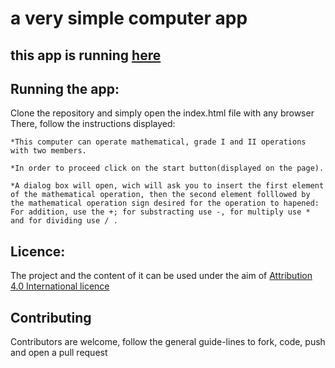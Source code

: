 # a very simple computer app
## this app is running [here](https://basic-computer.herokuapp.com)

## Running the app:
Clone the repository and simply open the index.html file with any browser
There, follow the instructions displayed:

    *This computer can operate mathematical, grade I and II operations with two members.

    *In order to proceed click on the start button(displayed on the page).

    *A dialog box will open, wich will ask you to insert the first element of the mathematical operation, then the second element folllowed by the mathematical operation sign desired for the operation to hapened: For addition, use the +; for substracting use -, for multiply use * and for dividing use / .

## Licence:
The project and the content of it can be used under the aim of [Attribution 4.0 International licence](https://creativecommons.org/licenses/by/4.0/)

## Contributing
Contributors are welcome, follow the general guide-lines to fork, code, push and open a pull request
